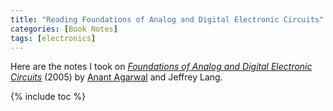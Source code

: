 ```yaml
---
title: "Reading Foundations of Analog and Digital Electronic Circuits"
categories: [Book Notes]
tags: [electronics]
---
```


Here are the notes I took on [*Foundations of Analog and Digital Electronic Circuits*](https://www.amazon.com/dp/1558607358) (2005) by [Anant Agarwal](https://twitter.com/agarwaledu) and Jeffrey Lang.

{% include toc %}

